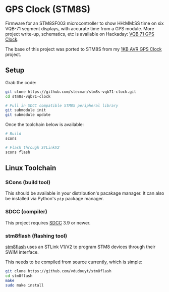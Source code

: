 # GPS Clock (STM8S)

Firmware for an STM8SF003 microcontroller to show HH:MM:SS time on six VQB-71 segment  displays, with accurate time from a GPS module. More project write-up, schematics, etc is available on Hackaday: [VQB 71 GPS Clock](https://hackaday.io/project/170633-vqb-71-gps-clock).

The base of this project was ported to STM8S from my [1KB AVR GPS Clock](https://github.com/stecman/avr-doomclock) project.

## Setup

Grab the code:

```sh
git clone https://github.com/stecman/stm8s-vqb71-clock.git
cd stm8s-vqb71-clock

# Pull in SDCC compatible STM8S peripheral library
git submodule init
git submodule update
```

Once the toolchain below is available:

```sh
# Build
scons

# Flash through STLinkV2
scons flash
```

## Linux Toolchain

### SCons (build tool)

This should be available in your distribution's pacakage manager. It can also be installed via Python's `pip` package manager.

### SDCC (compiler)

This project requires [SDCC](http://sdcc.sourceforge.net/) 3.9 or newer.

### stm8flash (flashing tool)

[stm8flash](https://github.com/vdudouyt/stm8flash) uses an STLink V1/V2 to program STM8 devices through their SWIM interface.

This needs to be compiled from source currently, which is simple:

```sh
git clone https://github.com/vdudouyt/stm8flash
cd stm8flash
make
sudo make install
```